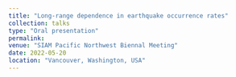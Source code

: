 ```yaml
---
title: "Long-range dependence in earthquake occurrence rates"
collection: talks
type: "Oral presentation"
permalink: 
venue: "SIAM Pacific Northwest Biennal Meeting"
date: 2022-05-20
location: "Vancouver, Washington, USA"
---
```

